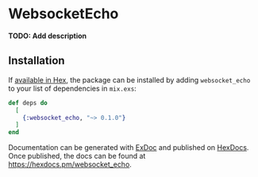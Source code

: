 # WebsocketEcho

**TODO: Add description**

## Installation

If [available in Hex](https://hex.pm/docs/publish), the package can be installed
by adding `websocket_echo` to your list of dependencies in `mix.exs`:

```elixir
def deps do
  [
    {:websocket_echo, "~> 0.1.0"}
  ]
end
```

Documentation can be generated with [ExDoc](https://github.com/elixir-lang/ex_doc)
and published on [HexDocs](https://hexdocs.pm). Once published, the docs can
be found at <https://hexdocs.pm/websocket_echo>.

